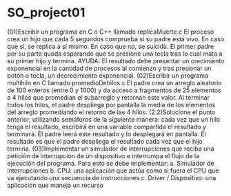 # SO_project01
(01)Escribir un programa en C o C++ llamado replicaMuerte.c El proceso crea un hijo que
cada 5 segundos comprueba si su padre está vivo. En caso que sí, se replica a sí mismo.
En caso que no, se suicida. El primer padre por su parte queda esperando que se presione
una tecla tras lo cual mata a su primer hijo y termina.
AYUDA: El resultado debe presentar un crecimiento exponencial en la cantidad de
procesos al comienzo y tras presionar un botón o tecla, un decrecimiento exponencial.
(02)Escribir un programa multihilo en C llamado promedioDehilos.c El padre crea un arreglo
aleatorio de 100 enteros (entre 0 y 1000) y da acceso a fragmentos de 25 elementos a 4 hilos que promedian el subarreglo y retornan este valor. Al terminar todos los hilos, el padre despliega por pantalla la media de los elementos del arreglo promediando el retorno de las 4 hilos.
(2.2)Solucione el punto anterior, utilizando semáforos de la siguiente manera: cada vez que un hilo tenga el resultado, escribirá en una variable compartida el resultado y terminará. El padre leerá este resultado y lo desplegará en pantalla. El resultado es que el padre despliega el resultado cada vez que el hijo termina.
(03)Implementar un simulador de interrupciones que reciba una petición de interrupción de un dispositivo e interrumpa el flujo de la ejecución del programa. Para esto se debe implementar:
a. Simulador de interrupciones
b. CPU: una aplicación que actúa como si fuera el CPU que va ejecutando una secuencia de instrucciones
c. Driver / Dispositivo: una aplicación que maneja un recurso
